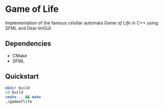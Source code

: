 # Game of Life

Implementation of the famous celullar automata *Game of Life* in C++ using SFML and Dear ImGUI.

## Dependencies

- CMake
- SFML

## Quickstart

```Bash
mkdir build
cd build
cmake .. && make
./gameoflife
```